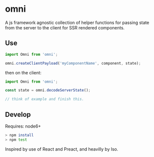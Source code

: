 # omni

A js framework agnostic collection of helper functions for passing state from the server to the client for SSR rendered components.

Use
---

```javascript
import Omni from 'omni';

omni.createClientPayload('myComponentName', component, state);
```

then on the client:

```javascript
import Omni from 'omni';

const state = omni.decodeServerState();

// think of example and finish this.

```

Develop
---

Requires: node6+

```sh
> npm install
> npm test
```

Inspired by use of React and Preact, and heavilly by Iso.
